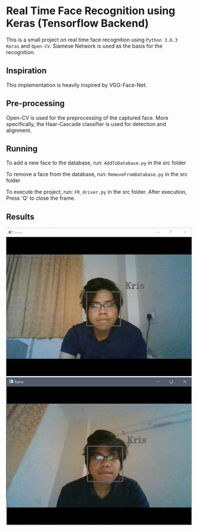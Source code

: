 # Real Time Face Recognition using Keras (Tensorflow Backend)
This is a small project on real time face recognition using `Python 3.6.3` `Keras` and `Open-CV`. Siamese Network is used as the basis for the recognition. 

## Inspiration
This implementation is heavily inspired by VGG-Face-Net.

## Pre-processing
Open-CV is used for the preprocessing of the captured face. More specifically, the Haar-Cascade classifier is used for detection and alignment.

## Running
To add a new face to the database, run: `AddToDatabase.py` in the src folder

To remove a face from the database, run: `RemoveFromDatabase.py` in the src folder

To execute the project, run: `FR_driver.py` in the src folder.
After execution, Press 'Q' to close the frame.

## Results
![Result1](/results/Capture.PNG)
![Result2](/results/Capture2.PNG)
